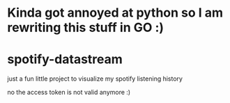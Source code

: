 # Kinda got annoyed at python so I am rewriting this stuff in GO :)

# spotify-datastream
just a fun little project to visualize my spotify listening history


no the access token is not valid anymore :)


